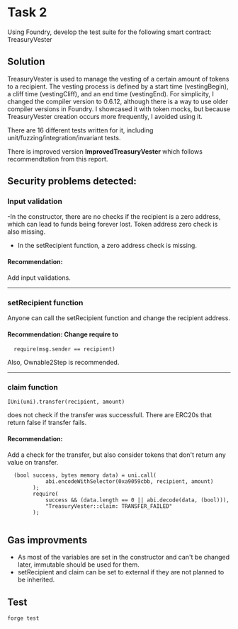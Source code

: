 # Task 2

Using Foundry, develop the test suite for the following smart contract: TreasuryVester

## Solution

TreasuryVester is used to manage the vesting of a certain amount of tokens to a recipient. The vesting process is defined by a start time (vestingBegin), a cliff time (vestingCliff), and an end time (vestingEnd). For simplicity, I changed the compiler version to 0.6.12, although there is a way to use older compiler versions in Foundry. I showcased it with token mocks, but because TreasuryVester creation occurs more frequently, I avoided using it.

There are 16 different tests written for it, including unit/fuzzing/integration/invariant tests.
 

There is improved version **ImprovedTreasuryVester** which follows  recommendtation from this report. 

## Security problems detected:

### Input validation

-In the constructor, there are no checks if the recipient is a zero address, which can lead to funds being forever lost. Token address zero check is also missing.
- In the setRecipient function, a zero address check is missing.

#### Recommendation: 
Add input validations.

---

### setRecipient function

Anyone can call the setRecipient function and change the recipient address. 

#### Recommendation: Change require to
```
  require(msg.sender == recipient)
```

Also, Ownable2Step is recommended.

---

### claim function
```
IUni(uni).transfer(recipient, amount)
```
does not check if the transfer was successfull. There are ERC20s that return false if transfer fails. 

#### Recommendation: 

Add a check for the transfer, but also consider tokens that don't return any value on transfer.

```
  (bool success, bytes memory data) = uni.call(
            abi.encodeWithSelector(0xa9059cbb, recipient, amount)
        );
        require(
            success && (data.length == 0 || abi.decode(data, (bool))),
            "TreasuryVester::claim: TRANSFER_FAILED"
        );
    
```

## Gas improvments

- As most of the variables are set in the constructor and can't be changed later, immutable should be used for them.
- setRecipient and claim can be set to external if they are not planned to be inherited.



## Test


```shell
forge test
````
